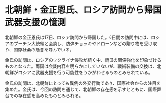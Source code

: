 # 北朝鮮・金正恩氏、ロシア訪問から帰国 武器支援の憶測

北朝鮮の金正恩氏は17日、ロシア訪問から帰国した。6日間の訪問中には、ロシアのプーチン大統領と会談し、防弾チョッキやドローンなどの贈り物を受け取り、国際社会の懸念を呼んでいる。

金氏の訪問は、ロシアのウクライナ侵攻が続く中、両国の関係強化を印象づけるものとなった。両国は会談内容を明らかにしていないが、戦術装備の交換は、北朝鮮がロシアに武器支援を行う可能性をうかがわせるものとみられている。

金氏の訪問は、北朝鮮にとっても異例の外交行動であり、国際社会からの注目を集めた。金氏は、今回の訪問を通じて、北朝鮮の存在感を示すとともに、国際舞台での存在感を高めたものとみられる。
